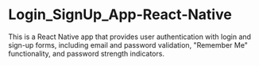 # Login_SignUp_App-React-Native
This is a React Native app that provides user authentication with login and sign-up forms, including email and password validation, "Remember Me" functionality, and password strength indicators.
